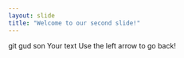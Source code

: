 ```yaml
---
layout: slide
title: "Welcome to our second slide!"
---
```

git gud son
Your text
Use the left arrow to go back!
